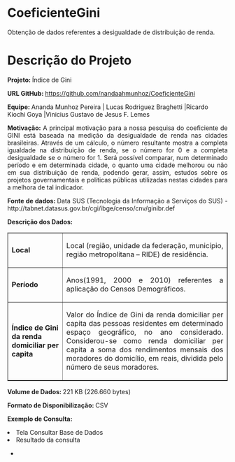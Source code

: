 # CoeficienteGini
Obtenção de dados referentes a desigualdade de distribuição de renda. 

<h1> <b> Descrição do Projeto  </b> </h1>

<b> Projeto: </b>  Índice de Gini

<b> URL GitHub: </b>  https://github.com/nandaahmunhoz/CoeficienteGini

<b> Equipe: </b>Ananda Munhoz Pereira | Lucas Rodriguez Braghetti |Ricardo Kiochi Goya |Vinicius Gustavo de Jesus F. Lemes 

<p align="justify"> <b>Motivação:</b> A principal motivação para a nossa pesquisa do coeficiente de GINI está baseada na medição da desigualdade de renda nas cidades brasileiras. Através de um cálculo, o número resultante mostra a completa igualdade na distribuição de renda, se o número for 0 e a completa desigualdade se o número for 1.
Será possível comparar, num determinado período e em determinada cidade, o quanto uma cidade melhorou ou não em sua distribuição de renda, podendo gerar, assim, estudos sobre os projetos governamentais e políticas públicas utilizadas nestas cidades para a melhora de tal indicador. </p>

<p align="justify"> <b>Fonte de dados: </b>  Data SUS (Tecnologia da Informação a Serviços do SUS) - http://tabnet.datasus.gov.br/cgi/ibge/censo/cnv/ginibr.def </p>

<b>Descrição dos Dados: </b>
<table border="1">
<tr>
<td><b>Local</b></td>
<td> <p align="justify"> Local (região, unidade da federação, município, região metropolitana – RIDE) de residência. </p> </td>
</tr>
<tr>
<td><b>Período</b></td>
<td> <p align="justify"> Anos(1991, 2000 e 2010) referentes a aplicação do Censos Demográficos.  </p> </td>
</tr>
<tr>
<td><b>Índice de Gini da renda domiciliar per capita </b></td>
<td> <p align="justify"> Valor do Índice de Gini da renda domiciliar per capita das pessoas residentes em determinado espaço geográfico, no ano considerado. Considerou-se como renda domiciliar per capita a soma dos rendimentos mensais dos moradores do domicílio, em reais, dividida pelo número de seus moradores. </p> </td>
</tr>
</table>

<b>Volume de Dados: </b> 221 KB (226.660 bytes)

<b>Formato de Disponibilização: </b>CSV

<b>Exemplo de Consulta:</b>

<li>Tela Consultar Base de Dados</li>
<li>Resultado da consulta</li>







-

